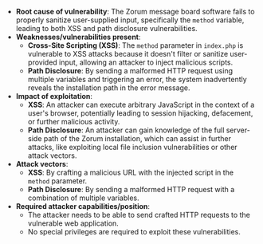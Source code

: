 - **Root cause of vulnerability**: The Zorum message board software fails to properly sanitize user-supplied input, specifically the `method` variable, leading to both XSS and path disclosure vulnerabilities.
- **Weaknesses/vulnerabilities present**:
    - **Cross-Site Scripting (XSS)**: The `method` parameter in `index.php` is vulnerable to XSS attacks because it doesn't filter or sanitize user-provided input, allowing an attacker to inject malicious scripts.
    - **Path Disclosure**: By sending a malformed HTTP request using multiple variables and triggering an error, the system inadvertently reveals the installation path in the error message.
- **Impact of exploitation**:
    - **XSS**: An attacker can execute arbitrary JavaScript in the context of a user's browser, potentially leading to session hijacking, defacement, or further malicious activity.
    - **Path Disclosure**: An attacker can gain knowledge of the full server-side path of the Zorum installation, which can assist in further attacks, like exploiting local file inclusion vulnerabilities or other attack vectors.
- **Attack vectors**:
    - **XSS**: By crafting a malicious URL with the injected script in the `method` parameter.
    - **Path Disclosure**: By sending a malformed HTTP request with a combination of multiple variables.
- **Required attacker capabilities/position**:
    - The attacker needs to be able to send crafted HTTP requests to the vulnerable web application.
    - No special privileges are required to exploit these vulnerabilities.